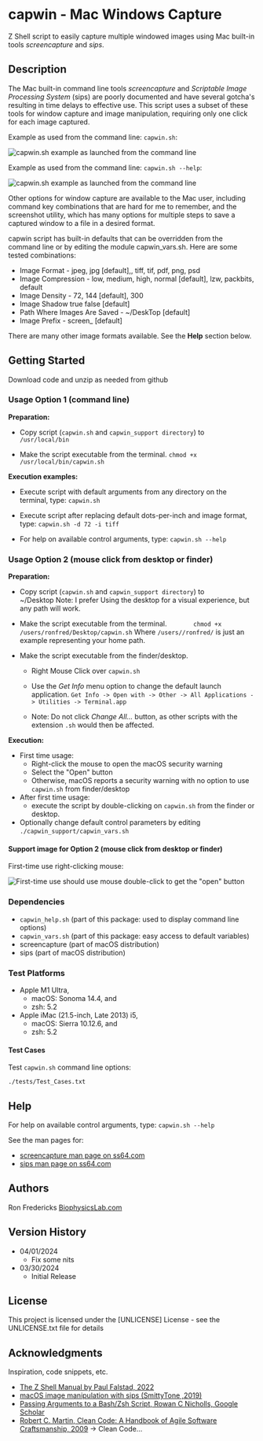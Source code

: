 # capwin - Mac Windows Capture

Z Shell script to easily capture multiple windowed images using Mac built-in tools *screencapture* and *sips*.

## Description

The Mac built-in command line tools *screencapture* and *Scriptable Image Processing System* (sips) are poorly documented and have several gotcha's resulting in time delays to effective use. This script uses a subset of these tools for window capture and image manipulation, requiring only one click for each image captured. 

Example as used from the command line: `capwin.sh`:

![capwin.sh example as launched from the command line](http://www.biophysicslab.com/wp-content/uploads/2024/04/capwin_launched_from_terminal.jpg)

Example as used from the command line: `capwin.sh --help`:

![capwin.sh example as launched from the command line](http://www.biophysicslab.com/wp-content/uploads/2024/04/capwin_options_from_terminal.jpg)

Other options for window capture are available to the Mac user, including command key combinations that are hard for me to remember, and the screenshot utility, which has many options for multiple steps to save a captured window to a file in a desired format.

capwin script has built-in defaults that can be overridden from the command line or by editing the module capwin_vars.sh. Here are some tested combinations:

 - Image Format - jpeg,  jpg [default],, tiff, tif, pdf, png, psd
 - Image Compression - low, medium, high, normal [default], lzw, packbits, default
 - Image Density -  72, 144 [default], 300
 - Image Shadow true false [default]
 - Path Where Images Are Saved  - ~/DeskTop [default]
 - Image Prefix - screen_ [default]

There are many other image formats available. See the **Help** section below.

## Getting Started
Download code and unzip as needed from github

### Usage Option 1 (command line)

**Preparation:**

 - Copy script (`capwin.sh` and `capwin_support directory`) to   
   `/usr/local/bin`

 - Make the script executable from the terminal.
      `chmod +x /usr/local/bin/capwin.sh`    

          
**Execution examples:**

 - Execute script with default arguments from any directory on the
   terminal, 
         type: `capwin.sh` 

 - Execute script after replacing default dots-per-inch and image
   format,
         type: `capwin.sh -d 72 -i tiff`
         
 - For help on available control arguments, 
         type: `capwin.sh --help`

### Usage Option 2 (mouse click from desktop or finder)

**Preparation:**

 - Copy script (`capwin.sh` and `capwin_support directory`) to   
   ~/Desktop
   Note: I prefer Using the desktop for a visual experience, but any path will work.
   
 - Make the script executable from the terminal. 
    `       chmod +x /users/ronfred/Desktop/capwin.sh` 
Where `/users//ronfred/` is just an example representing your home path.
 
 - Make the script executable from the finder/desktop.
     - Right Mouse Click over `capwin.sh`
     - Use the *Get Info* menu option to change the default launch application.
     `Get Info -> Open with -> Other -> All Applications -> Utilities -> Terminal.app`
    
     - Note: Do not click *Change All...* button, as other scripts with the extension `.sh` would then be affected.

**Execution:**

 - First time usage: 
     - Right-click the mouse to open the macOS security warning
     - Select the "Open" button
     - Otherwise, macOS reports a security warning with no option to use `capwin.sh` from finder/desktop
 - After first time usage:
     - execute the script by double-clicking on `capwin.sh` from the finder or desktop.
 - Optionally change default control parameters by editing
    `./capwin_support/capwin_vars.sh`

#### Support image for Option 2 (mouse click from desktop or finder)

First-time use right-clicking mouse:

![First-time use should use mouse double-click to get the "open" button](http://www.biophysicslab.com/wp-content/uploads/2024/04/Fix_First_Time_Use_Right_Mouse_Click.jpg)

### Dependencies

 - `capwin_help.sh` (part of this package: used to display command line options)
 - `capwin_vars.sh` (part of this package: easy access to default variables)
 - screencapture (part of macOS distribution)
 - sips (part of macOS distribution)

### Test Platforms

 - Apple M1 Ultra,
     - macOS: Sonoma 14.4, and 
     - zsh: 5.2
 - Apple iMac (21.5-inch, Late 2013) i5,
     - macOS: Sierra 10.12.6, and 
     - zsh: 5.2
#### Test Cases

Test `capwin.sh` command line options: 

    ./tests/Test_Cases.txt

## Help

For help on available control arguments, type:
 `capwin.sh --help`
         
See the man pages for:

 - [screencapture man page on ss64.com](https://ss64.com/mac/screencapture.html)
 - [sips man page on ss64.com](https://ss64.com/mac/sips.html)

## Authors

Ron Fredericks 
[BiophysicsLab.com](https://www.biophysicslab.com/)

## Version History

* 04/01/2024
    * Fix some nits
* 03/30/2024
    * Initial Release

## License

This project is licensed under the [UNLICENSE] License - see the UNLICENSE.txt file for details

## Acknowledgments

Inspiration, code snippets, etc.
* [The Z Shell Manual by Paul Falstad, 2022](https://zsh.sourceforge.io/Doc/Release/)
* [macOS image manipulation with sips (SmittyTone ,2019)](https://blog.smittytone.net/2019/10/24/macos-image-manipulation-with-sips/)
* [Passing Arguments to a Bash/Zsh Script, Rowan C Nicholls, Google Scholar](https://rowannicholls.github.io/bash/intro/passing_arguments.html)
* [Robert C. Martin, Clean Code: A Handbook of Agile Software Craftsmanship, 2009](https://github.com/martinmurciego/good-books/tree/master) -> Clean Code...
